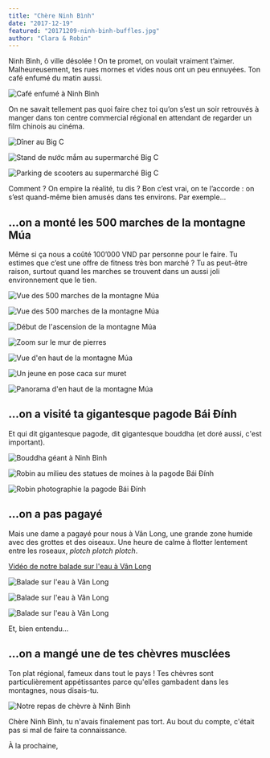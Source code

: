 ```yaml
---
title: "Chère Ninh Bình"
date: "2017-12-19"
featured: "20171209-ninh-binh-buffles.jpg"
author: "Clara & Robin"
---
```


Ninh Bình, ô ville désolée ! On te promet, on voulait vraiment t’aimer.
Malheureusement, tes rues mornes et vides nous ont un peu ennuyées. Ton café
enfumé du matin aussi.

![Café enfumé à Ninh Bình](20171209-ninh-binh-cafe-cigarette.jpg)

On ne savait tellement pas quoi faire chez toi qu’on s’est un soir retrouvés à
manger dans ton centre commercial régional en attendant de regarder un film
chinois au cinéma.

![Dîner au Big C](20171209-ninh-binh-manger-big-c.jpg)

![Stand de nước mắm au supermarché Big C](20171209-ninh-binh-big-c-nuoc-mam.jpg "Rayon de nước mắm")

![Parking de scooters au supermarché Big C](20171209-ninh-binh-big-c-parking.jpg "Parking réservé aux deux-roues")

Comment ? On empire la réalité, tu dis ? Bon c’est vrai, on te l’accorde : on
s’est quand-même bien amusés dans tes environs. Par exemple...

## ...on a monté les 500 marches de la montagne Múa

Même si ça nous a coûté 100’000 VND par personne pour le faire. Tu estimes que
c’est une offre de fitness très bon marché ? Tu as peut-être raison, surtout
quand les marches se trouvent dans un aussi joli environnement que le tien.

![Vue des 500 marches de la montagne Múa](20171209-ninh-binh-500-marches-vue.jpg)

![Vue des 500 marches de la montagne Múa](20171209-ninh-binh-500-marches-vue2.jpg)

![Début de l'ascension de la montagne Múa](20171209-ninh-binh-500-marche-ascension.jpg)

![Zoom sur le mur de pierres](20171209-ninh-binh-500-marches-mur.jpg)

![Vue d'en haut de la montagne Múa](20171209-ninh-binh-500-marches-panorama1.jpg)

![Un jeune en pose caca sur muret](20171209-ninh-binh-500-marches-pose-caca.jpg "La pose-caca vietnamienne en toutes circonstances (on voit pas mais il mange des chips)")

![Panorama d'en haut de la montagne Múa](20171209-ninh-binh-500-marches-panorama2.jpg)

## ...on a visité ta gigantesque pagode Bái Đính

Et qui dit gigantesque pagode, dit gigantesque bouddha (et doré aussi, c'est
important).

![Bouddha géant à Ninh Bình](20171210-ninh-binh-bouddha.jpg "Le bouddha...")

![Robin au milieu des statues de moines à la pagode Bái Đính](20171210-ninh-binh-statues.jpg "...les moines (plus ou moins bouclés)...")

![Robin photographie la pagode Bái Đính](20171210-ninh-binh-robin-photo-pagode.jpg "...et la trèèèèès grande pagode.")

## ...on a pas pagayé

Mais une dame a pagayé pour nous à Vân Long, une grande zone humide avec des
grottes et des oiseaux. Une heure de calme à flotter lentement entre les
roseaux, _plotch plotch plotch_.

[Vidéo de notre balade sur l'eau à Vân Long](https://www.youtube.com/watch?v=dwwnZLJ_LxM)

![Balade sur l'eau à Vân Long](20171210-ninh-binh-balade-sur-eau4.jpg)

![Balade sur l'eau à Vân Long](20171210-ninh-binh-balade-sur-eau1.jpg)

![Balade sur l'eau à Vân Long](20171210-ninh-binh-balade-sur-eau2.jpg "Relaxant, sauf la partie où notre rameuse a essayé de nous arnaquer")

Et, bien entendu...

## ...on a mangé une de tes chèvres musclées

Ton plat régional, fameux dans tout le pays ! Tes chèvres sont particulièrement
appétissantes parce qu'elles gambadent dans les montagnes, nous disais-tu.

![Notre repas de chèvre à Ninh Bình](20171210-ninh-binh-chevre.jpg)

Chère Ninh Bình, tu n'avais finalement pas tort. Au bout du compte, c'était pas
si mal de faire ta connaissance.

À la prochaine,
